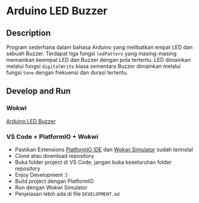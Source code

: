# Arduino LED Buzzer

## Description

Program sederhana dalam bahasa Arduino yang melibatkan empat LED dan sebuah Buzzer.
Terdapat tiga fungsi `ledPattern` yang masing-masing memainkan keempat LED dan Buzzer dengan pola tertentu.
LED dimainkan melalui fungsi `digitalWrite` biasa sementara Buzzer dimainkan melalui fungsi `tone` dengan frekuensi dan durasi tertentu.

## Develop and Run

### Wokwi

[Arduino LED Buzzer](https://wokwi.com/projects/386316283317255169)

### VS Code + PlatformIO + Wokwi

-   Pastikan Extensions [PlatformIO IDE](https://marketplace.visualstudio.com/items?itemName=platformio.platformio-ide) dan [Wokwi Simulator](https://marketplace.visualstudio.com/items?itemName=Wokwi.wokwi-vscode) sudah terinstal
-   Clone atau download repository
-   Buka folder project di VS Code, jangan buka keseluruhan folder repository
-   Enjoy Development :)
-   Build project dengan PlatformIO
-   Run dengan Wokwi Simulator
-   Penjelasan lebih ada di file `DEVELOPMENT.md`
